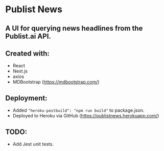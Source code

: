 # Publist News

## A UI for querying news headlines from the Publist.ai API.

## Created with:

- React
- Next.js
- axios
- MDBootstrap (https://mdbootstrap.com/)

## Deployment:

- Added `"heroku-postbuild": "npm run build"` to package.json.
- Deployed to Heroku via GitHub (https://publistnews.herokuapp.com/)

## TODO:

- Add Jest unit tests.
